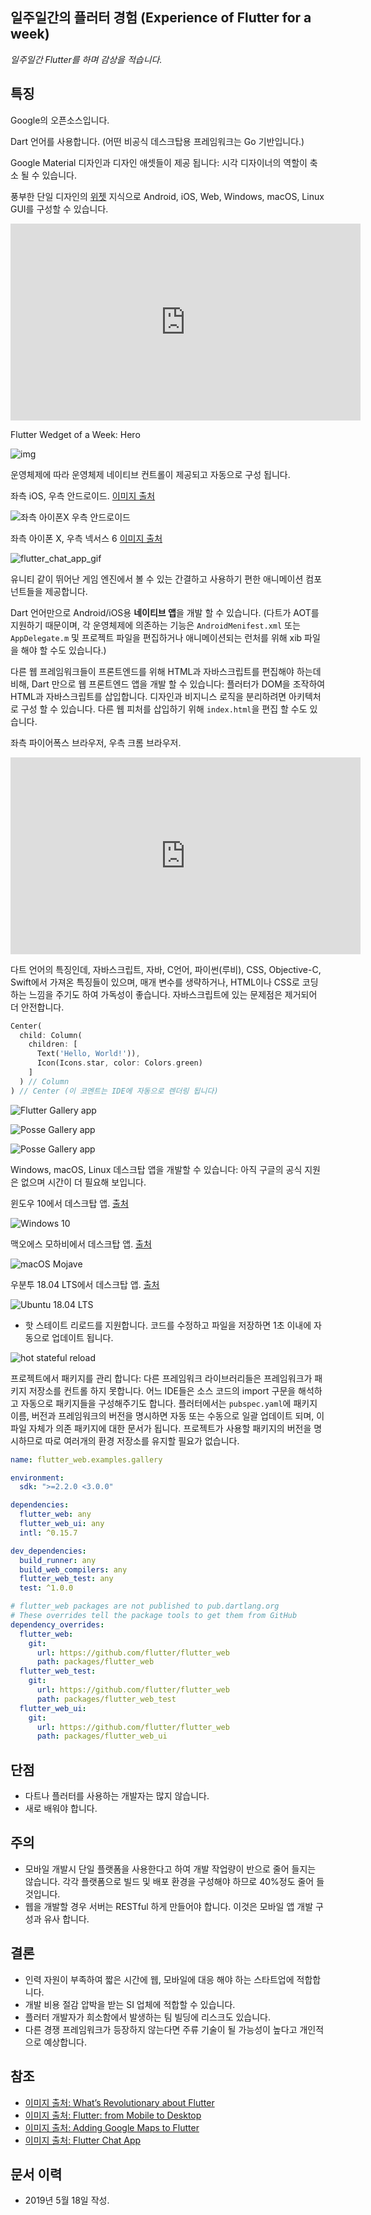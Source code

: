 ## 일주일간의 플러터 경험 (Experience of Flutter for a week)

*일주일간 Flutter를 하며 감상을 적습니다.*

## 특징

Google의 오픈소스입니다.

Dart 언어를 사용합니다. (어떤 비공식 데스크탑용 프레임워크는 Go 기반입니다.) 

Google Material 디자인과 디자인 애셋들이 제공 됩니다: 시각 디자이너의 역할이 축소 될 수 있습니다.

풍부한 단일 디자인의 [위젯](https://www.youtube.com/playlist?list=PLOU2XLYxmsIL0pH0zWe_ZOHgGhZ7UasUE) 지식으로 Android, iOS, Web, Windows, macOS, Linux GUI를 구성할 수 있습니다.

<iframe width="560" height="315" src="https://www.youtube.com/embed/Be9UH1kXFDw" frameborder="0" allow="accelerometer; autoplay; encrypted-media; gyroscope; picture-in-picture" allowfullscreen></iframe>

Flutter Wedget of a Week: Hero



![img](experience_of_flutter_for_a_week..assets/0_XaqUM2laHn4N9aGv.gif)

운영체제에 따라 운영체제 네이티브 컨트롤이 제공되고 자동으로 구성 됩니다.

좌측 iOS, 우측 안드로이드. [이미지 출처](https://medium.com/flutter-io/google-maps-and-flutter-cfb330f9a245)

![좌측 아이폰X 우측 안드로이드](experience_of_flutter_for_a_week.assets/1_4dSyF9z9lAYvHVxFPS_oiw.png)

좌측 아이폰 X, 우측 넥서스 6 [이미지 출처](https://startflutter.com/themes/flutter-chat-app/)

![flutter_chat_app_gif](experience_of_flutter_for_a_week.assets/flutter_chat_app_gif.gif)

유니티 같이 뛰어난 게임 엔진에서 볼 수 있는 간결하고 사용하기 편한 애니메이션 컴포넌트들을 제공합니다.

Dart 언어만으로 Android/iOS용 **네이티브 앱**을 개발 할 수 있습니다. (다트가 AOT를 지원하기 때문이며, 각 운영체제에 의존하는 기능은 `AndroidMenifest.xml` 또는 `AppDelegate.m` 및 프로젝트 파일을 편집하거나 애니메이션되는 런처를 위해 xib 파일을 해야 할 수도 있습니다.) 

다른 웹 프레임워크들이 프론트엔드를 위해 HTML과 자바스크립트를 편집해야 하는데 비해, Dart 만으로 웹 프론트엔드 앱을 개발 할 수 있습니다: 플러터가 DOM을 조작하여 HTML과 자바스크립트를 삽입합니다. 디자인과 비지니스 로직을 분리하려면 아키텍처로 구성 할 수 있습니다. 다른 웹 피처를 삽입하기 위해 `index.html`을 편집 할 수도 있습니다. 

좌측 파이어폭스 브라우저, 우측 크롬 브라우저.

<iframe width="560" height="315" src="https://www.youtube.com/embed/YjDmjvV0I8s" frameborder="0" allow="accelerometer; autoplay; encrypted-media; gyroscope; picture-in-picture" allowfullscreen></iframe>

다트 언어의 특징인데, 자바스크립트, 자바, C언어, 파이썬(루비), CSS, Objective-C, Swift에서 가져온 특징들이 있으며, 매개 변수를 생략하거나, HTML이나 CSS로 코딩하는 느낌을 주기도 하여 가독성이 좋습니다. 자바스크립트에 있는 문제점은 제거되어 더 안전합니다.

```dart
Center(
  child: Column(
    children: [
      Text('Hello, World!')),
      Icon(Icons.star, color: Colors.green)
    ]
  ) // Column
) // Center (이 코멘트는 IDE에 자동으로 렌더링 됩니다)
```

![Flutter Gallery app](experience_of_flutter_for_a_week..assets/1_ixLiB5aU96pKsPiZBhmuMQ.gif)

![Posse Gallery app](experience_of_flutter_for_a_week..assets/1_0wUIUYFYxVBrz-fzhdO88g.gif)

![Posse Gallery app](experience_of_flutter_for_a_week..assets/1_o-KbeRBGYA7Tz_WwoUP2uQ.gif)

Windows, macOS, Linux 데스크탑 앱을 개발할 수 있습니다: 아직 구글의 공식 지원은 없으며 시간이 더 필요해 보입니다.

윈도우 10에서 데스크탑 앱. [출처](https://medium.com/flutter-community/flutter-from-mobile-to-desktop-93635e8de64e)

![Windows 10](experience_of_flutter_for_a_week..assets/1_YCCipPVHRj_yhqVHHi6gug.png)

맥오에스 모하비에서 데스크탑 앱. [출처](https://medium.com/flutter-community/flutter-from-mobile-to-desktop-93635e8de64e)

![macOS Mojave](experience_of_flutter_for_a_week..assets/1_rZ7-bqYIvAn3dE3IxnMjxw.png)

우분투 18.04 LTS에서 데스크탑 앱. [출처](https://medium.com/flutter-community/flutter-from-mobile-to-desktop-93635e8de64e)

![Ubuntu 18.04 LTS](experience_of_flutter_for_a_week..assets/1_jbP7yfRZzRUbuOdkf5zAfw.png)

- 핫 스테이트 리로드를 지원합니다. 코드를 수정하고 파일을 저장하면 1초 이내에 자동으로 업데이트 됩니다.

![hot stateful reload](experience_of_flutter_for_a_week..assets/1_oE-etcL1SzjYrNWTac9RtQ.gif)

프로젝트에서 패키지를 관리 합니다: 다른 프레임워크 라이브러리들은 프레임워크가 패키지 저장소를 컨트롤 하지 못합니다. 어느 IDE들은 소스 코드의 import 구문을 해석하고 자동으로 패키지들을 구성해주기도 합니다. 플러터에서는 `pubspec.yaml`에 패키지 이름, 버전과 프레임워크의 버전을 명시하면 자동 또는 수동으로 일괄 업데이트 되며, 이 파일 자체가 의존 패키지에 대한 문서가 됩니다. 프로젝트가 사용할 패키지의 버전을 명시하므로 따로 여러개의 환경 저장소를 유지할 필요가 없습니다.

```yaml
name: flutter_web.examples.gallery

environment:
  sdk: ">=2.2.0 <3.0.0"

dependencies:
  flutter_web: any
  flutter_web_ui: any
  intl: ^0.15.7

dev_dependencies:
  build_runner: any
  build_web_compilers: any
  flutter_web_test: any
  test: ^1.0.0

# flutter_web packages are not published to pub.dartlang.org
# These overrides tell the package tools to get them from GitHub
dependency_overrides:
  flutter_web:
    git:
      url: https://github.com/flutter/flutter_web
      path: packages/flutter_web
  flutter_web_test:
    git:
      url: https://github.com/flutter/flutter_web
      path: packages/flutter_web_test
  flutter_web_ui:
    git:
      url: https://github.com/flutter/flutter_web
      path: packages/flutter_web_ui
```

## 단점

- 다트나 플러터를 사용하는 개발자는 많지 않습니다.
- 새로 배워야 합니다.

## 주의

- 모바일 개발시 단일 플랫폼을 사용한다고 하여 개발 작업량이 반으로 줄어 들지는 않습니다. 각각 플랫폼으로 빌드 및 배포 환경을 구성해야 하므로 40%정도 줄어 들 것입니다.
- 웹을 개발할 경우 서버는 RESTful 하게 만들어야 합니다. 이것은 모바일 앱 개발 구성과 유사 합니다.

## 결론

- 인력 자원이 부족하여 짧은 시간에 웹, 모바일에 대응 해야 하는 스타트업에 적합합니다.
- 개발 비용 절감 압박을 받는 SI 업체에 적합할 수 있습니다.
- 플러터 개발자가 희소함에서 발생하는 팀 빌딩에 리스크도 있습니다.
- 다른 경쟁 프레임워크가 등장하지 않는다면 주류 기술이 될 가능성이 높다고 개인적으로 예상합니다.

## 참조

- [이미지 출처: What’s Revolutionary about Flutter](https://medium.com/@dan_kim/%EB%B2%88%EC%97%AD-flutter%EB%8A%94-%EC%99%9C-%ED%98%81%EB%AA%85%EC%A0%81%EC%9D%B8%EA%B0%80-967c1dfcc5a9)
- [이미지 출처: Flutter: from Mobile to Desktop](https://medium.com/flutter-community/flutter-from-mobile-to-desktop-93635e8de64e)
- [이미지 출처: Adding Google Maps to Flutter](https://medium.com/flutter-io/google-maps-and-flutter-cfb330f9a245)
- [이미지 출처: Flutter Chat App](https://startflutter.com/themes/flutter-chat-app/)

## 문서 이력

- 2019년 5월 18일 작성.